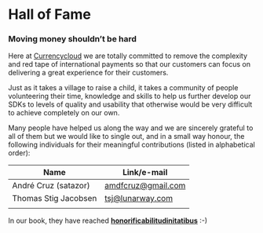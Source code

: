 # Hall of Fame
### **Moving money shouldn’t be hard**
Here at [Currencycloud][ccy] we are totally committed to remove the complexity and red tape of international payments so that our customers can focus on delivering a great experience for their customers.

Just as it takes a village to raise a child, it takes a community of people volunteering their time, knowledge and skills to help us further develop our SDKs to levels of quality and usability that otherwise would be very difficult to achieve completely on our own.

Many people have helped us along the way and we are sincerely grateful to all of them but we would like to single out, and in a small way honour, the following individuals for their meaningful contributions (listed in alphabetical order):

|Name|Link/e-mail|
|--|--|
|André Cruz (satazor)|amdfcruz@gmail.com|
|Thomas Stig Jacobsen|tsj@lunarway.com|
|||

 In our book, they have reached [**honorificabilitudinitatibus**][sesqui] :-)

[ccy]: https://www.currencycloud.com/
[sesqui]: https://en.wikipedia.org/wiki/Honorificabilitudinitatibus